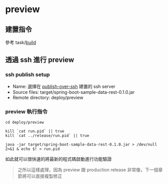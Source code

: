 preview
=======

建置指令
--------

參考 task/[build](buld.md)

透過 ssh 進行 preview
---------------------

### ssh publish setup

-	Name: 選擇在 [publish-over-ssh](../plugin/publish-over-ssh.md) 建置的 ssh server
-	Source files: target/spring-boot-sample-data-rest-0.1.0.jar
-	Remote directory: deploy/preview

### preview 執行指令

```
cd deploy/preview

kill `cat run.pid` || true
kill `cat ../release/run.pid` || true

java -jar target/spring-boot-sample-data-rest-0.1.0.jar > /dev/null 2>&1 & echo $! > run.pid
```

如此就可以很快速的將最新的程式碼啟動進行功能驗證

> 之所以這樣處理，因為 preview 跟 production release 非常像，下一個章節將可以直接複製修正
